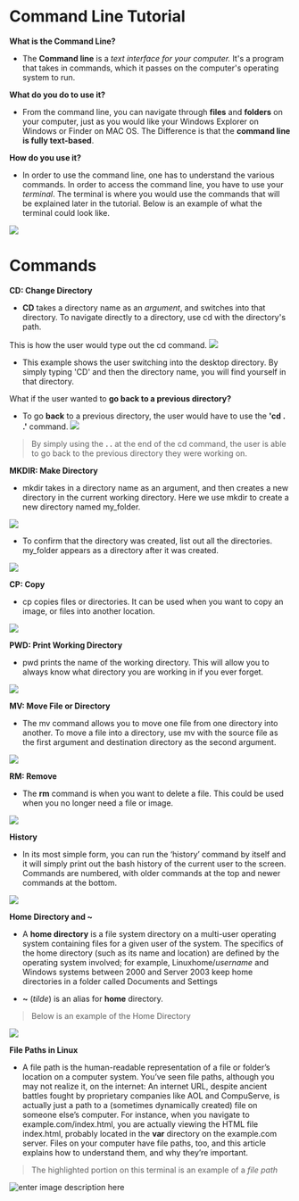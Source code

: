 # Command Line Tutorial 

**What is the Command Line?**

- The **Command line** is a *text interface for your computer.* It's a program that takes in commands, which it passes on the computer's operating system to run. 

**What do you do to use it?**

- From the command line, you can navigate through **files** and **folders** on your computer, just as you would like your Windows Explorer on Windows or Finder on MAC OS. The Difference is that the **command line is fully text-based**. 

**How do you use it?**

- In order to use the command line, one has to understand the various commands. In order to access the command line, you have to use your *terminal*. The terminal is where you would use the commands that will be explained later in the tutorial. Below is an example of what the terminal could look like. 

![](https://lh3.googleusercontent.com/UMl_LOhLP3WklhOXK0-RfWzC0_yAw7Jid0HcN3V0F26besFzsvGPgcZdGOwpopECjw8QPMEpGwk)


# Commands

**CD: Change Directory**

-  **CD** takes a directory name as an *argument*, and switches into that directory. To navigate directly to a directory, use cd with the directory's path. 

This is how the user would type out the cd command.
![](https://lh3.googleusercontent.com/_RvDc12BRvqAFNf9Z4xXxRL7ff9qYYTdsZIwqSJHOWpCNNgzqj2XeoWZfC8Z_X6Cx-zEGps_WHs)

- This example shows the user switching into the desktop directory. By simply typing 'CD' and then the directory name, you will find yourself in that directory.

What if the user wanted to **go back to a previous directory?**

- To go **back** to a previous directory, the user would have to use the **'cd . .'** command.
![](https://lh3.googleusercontent.com/Ipe9KEb7jEVsbX7gkjmtuTAu6UNX997BbS-qIhE2fUws-qerNtp4P2GU8ZggXA_nb_lhsEid_84)

> By simply using the **. .** at the end of the cd command, the user is able to go back to the previous directory they were working on.

**MKDIR: Make Directory**

- mkdir takes in a directory name as an argument, and then creates a new directory in the current working directory. Here we use mkdir to create a new directory named my_folder.

![](https://lh3.googleusercontent.com/34TUZFlCxuJen9pImaStzibxjqai2L6ctT7LbpRMuRfG8OqE7MLUSBgQC_VK6V2AtwIyp2Az3u8)

- To confirm that the directory was created, list out all the directories. my_folder appears as a directory after it was created.

![](https://lh3.googleusercontent.com/UD3KAUSwneWerKpy93bWbVbQZyxPpBMvG3z_FEbr_v4SuIIG3fzMseUredmoa_yVNl1O6h-6Qug)



**CP: Copy**


- cp copies files or directories. It can be used when you want to copy an image, or files into another location.

![](https://lh3.googleusercontent.com/_aZrFdE8saPIur72c-4FdOftahh-gtbwtaZX_P9ookw-mGdUeKOSWuGDU2XeNWch-sPWPIdgKNQ)

**PWD:  Print Working Directory**
- pwd prints the name of the working directory. This will allow you to always know what directory you are working in if you ever forget.

![](https://lh3.googleusercontent.com/lvqGdMFOlUL6gr7LG81yXNEWIWBEu_fIcYaD7mAwLZvutBGng9BCM90lh0pzZb4aksyEXTwvaAk)



**MV: Move File or Directory**

* The mv command allows you to move one file from one directory into another. To move a file into a directory, use mv with the source file as the first argument and destination directory as the second argument.

![](https://lh3.googleusercontent.com/SJtZvaheRfpkNEk0V9yJV-glUWzxMT1kwE2-CyHq5HTeZj6DYS5bOzyUzhTRklytaQVw5A9hvjU)


**RM: Remove**

- The **rm** command is when you want to delete a file. This could be used when you no longer need a file or image.

![](https://lh3.googleusercontent.com/90yEzwYotZzyH59OxiIwZCxW3jKEogexBoVCLIv6h5m_KK414j8I47NejRVXxWaDIsniHW9scqY)

**History**

- In its most simple form, you can run the ‘history’ command by itself and it will simply print out the bash history of the current user to the screen. Commands are numbered, with older commands at the top and newer commands at the bottom.

![](https://lh3.googleusercontent.com/f8C6ss1KanuLDF8PJjLZtCdszSsDgfYFvt2buaAC6h6-HMFgJh22v5l84OTkZTyS3Nj3IPXb-hY)


**Home Directory and ~**

- A **home directory** is a file system directory on a multi-user operating system containing files for a given user of the system. The specifics of the home directory (such as its name and location) are defined by the operating system involved; for example, Linuxhome/*username* and Windows systems between 2000 and Server 2003 keep home directories in a folder called Documents and Settings

- **~** (_tilde_) is an alias for **home** directory.
> Below is an example of the Home Directory 

![](https://lh3.googleusercontent.com/MZk_xav5aUQIs8E7MQvWh338MVEOIRsgnw6eekstU5hgHt0O5V5rvgKeQJY61fw74fxfaqjnD9M)

**File Paths in Linux**

- A file path is the human-readable representation of a file or folder’s location on a computer system. You’ve seen file paths, although you may not realize it, on the internet: An internet URL, despite ancient battles fought by proprietary companies like AOL and CompuServe, is actually just a path to a (sometimes dynamically created) file on someone else’s computer. For instance, when you navigate to example.com/index.html, you are actually viewing the HTML file index.html, probably located in the **var** directory on the example.com server. Files on your computer have file paths, too, and this article explains how to understand them, and why they’re important.

> The highlighted portion on this terminal is an example of a *file path*

![enter image description here](https://lh3.googleusercontent.com/IN9zDgWDUpR_FrTiBzT951PYYdtLjbVaOXvwAJZa6P8wbL5ohQVWbM2orecYh-B5fjPonc4ejYk)
  
